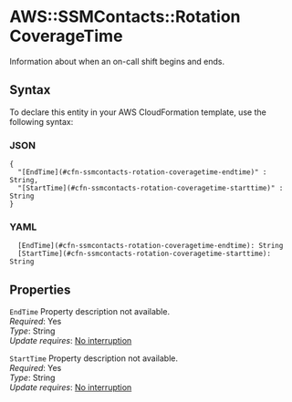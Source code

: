 # AWS::SSMContacts::Rotation CoverageTime<a name="aws-properties-ssmcontacts-rotation-coveragetime"></a>

Information about when an on\-call shift begins and ends\.

## Syntax<a name="aws-properties-ssmcontacts-rotation-coveragetime-syntax"></a>

To declare this entity in your AWS CloudFormation template, use the following syntax:

### JSON<a name="aws-properties-ssmcontacts-rotation-coveragetime-syntax.json"></a>

```
{
  "[EndTime](#cfn-ssmcontacts-rotation-coveragetime-endtime)" : String,
  "[StartTime](#cfn-ssmcontacts-rotation-coveragetime-starttime)" : String
}
```

### YAML<a name="aws-properties-ssmcontacts-rotation-coveragetime-syntax.yaml"></a>

```
  [EndTime](#cfn-ssmcontacts-rotation-coveragetime-endtime): String
  [StartTime](#cfn-ssmcontacts-rotation-coveragetime-starttime): String
```

## Properties<a name="aws-properties-ssmcontacts-rotation-coveragetime-properties"></a>

`EndTime` <a name="cfn-ssmcontacts-rotation-coveragetime-endtime"></a>
Property description not available\.  
_Required_: Yes  
_Type_: String  
_Update requires_: [No interruption](https://docs.aws.amazon.com/AWSCloudFormation/latest/UserGuide/using-cfn-updating-stacks-update-behaviors.html#update-no-interrupt)

`StartTime` <a name="cfn-ssmcontacts-rotation-coveragetime-starttime"></a>
Property description not available\.  
_Required_: Yes  
_Type_: String  
_Update requires_: [No interruption](https://docs.aws.amazon.com/AWSCloudFormation/latest/UserGuide/using-cfn-updating-stacks-update-behaviors.html#update-no-interrupt)
